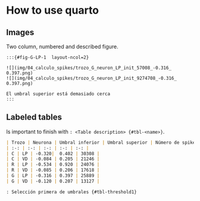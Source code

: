 # How to use quarto   

## Images 

Two column, numbered and described figure. 

```qmd
:::{#fig-G-LP-1  layout-ncol=2}

![](img/04_calculo_spikes/trozo_G_neuron_LP_init_57008_-0.316_ 0.397.png) 
![](img/04_calculo_spikes/trozo_G_neuron_LP_init_9274708_-0.316_ 0.397.png)

El umbral superior está demasiado cerca 
:::
```  

## Labeled tables

Is important to finish with `: <Table description> {#tbl-<name>}`. 

```md
| Trozo | Neurona | Umbral inferior | Umbral superior | Número de spikes |
| :-: | :-: | :-: | :-: | :-: |
| C | LP | -0.320|  0.402 | 30308 | 
| C | VD | -0.084 | 0.205 | 21246 |   
| R | LP | -0.534 | 0.920 | 24076 |    
| R | VD | -0.085 | 0.206 | 17618 |   
| G | LP | -0.316 | 0.397 | 25889 |   
| G | VD | -0.120 | 0.207 | 13127 |       

: Selección primera de umbrales {#tbl-threshold1}
```
